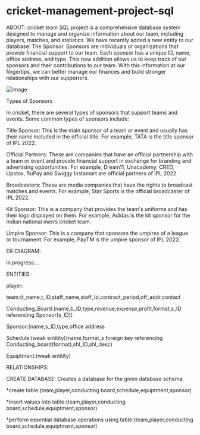 # cricket-management-project-sql
ABOUT:
cricket team SQL project is a comprehensive database system designed to manage and organize information about our team, including players, matches, and statistics. We have recently added a new entity to our database: The Sponsor. Sponsors are individuals or organizations that provide financial support to our team. Each sponsor has a unique ID, name, office address, and type. This new addition allows us to keep track of our sponsors and their contributions to our team. With this information at our fingertips, we can better manage our finances and build stronger relationships with our supporters.



![image](https://github.com/RAMANAN31/cricket-team-management-project-sql/assets/112418260/5ba88006-3a8e-4b40-9feb-6fe514e53bd0)

Types of Sponsors

In cricket, there are several types of sponsors that support teams and events. Some common types of sponsors include:


Title Sponsor: This is the main sponsor of a team or event and usually has their name included in the official title. For example, TATA is the title sponsor of IPL 2022.


Official Partners: These are companies that have an official partnership with a team or event and provide financial support in exchange for branding and advertising opportunities. For example, Dream11, Unacademy, CRED, Upstox, RuPay and Swiggy Instamart are official partners of IPL 2022.


Broadcasters: These are media companies that have the rights to broadcast matches and events. For example, Star Sports is the official broadcaster of IPL 2022.


Kit Sponsor: This is a company that provides the team's uniforms and has their logo displayed on them. For example, Adidas is the kit sponsor for the Indian national men’s cricket team.


Umpire Sponsor: This is a company that sponsors the umpires of a league or tournament. For example, PayTM is the umpire sponsor of IPL 2022.



ER-DIAGRAM:

in progress....

ENTITIES:

player:

team:(t_name,t_ID,staff_name,staff_Id,contract_period,off_addr,contact

Conducting_Board:(name,b_ID,type,revenue,expense,profit,format,s_ID referencing Sponsor(s_ID))

Sponsor:(name,s_ID,type,office address

Schedule:(weak entitity)(name,format_s foreign key referencing Conducting_board(format),shl_ID,shl_desc)

Equiptment:(weak entitity)


RELATIONSHIPS:



CREATE DATABASE: Creates a database for the given database schema


*create table:(team,player,conducting board,schedule,equiptment,sponsor)


*insert values into table:(team,player,conducting board,schedule,equiptment,sponsor)


*perform essential database operations using table:(team,player,conducting board,schedule,equiptment,sponsor)


